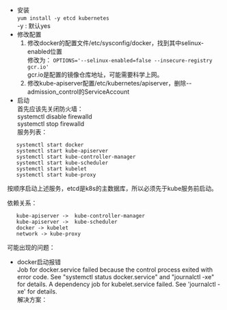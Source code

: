 * 安装  
```yum install -y etcd kubernetes```  
-y : 默认yes
* 修改配置  
  1. 修改docker的配置文件/etc/sysconfig/docker，找到其中selinux-enabled位置  
  修改为：
  ```OPTIONS='--selinux-enabled=false --insecure-registry gcr.io'```  
  gcr.io是配置的镜像仓库地址，可能需要科学上网。  
  2. 修改kube-apiserver配置/etc/kubernetes/apiserver，删除--admission_control的ServiceAccount  
* 启动  
首先应该先关闭防火墙：  
   systemctl disable firewalld  
   systemctl stop firewalld  
服务列表：
```systemctl start etcd     
   systemctl start docker     
   systemctl start kube-apiserver     
   systemctl start kube-controller-manager     
   systemctl start kube-scheduler     
   systemctl start kubelet     
   systemctl start kube-proxy     
```
按顺序启动上述服务，etcd是k8s的主数据库，所以必须先于kube服务前启动。  

依赖关系：  
```etcd -> kube-apiserver  
   kube-apiserver ->  kube-controller-manager  
   kube-apiserver ->  kube-scheduler  
   docker -> kubelet  
   network -> kube-proxy  
```
可能出现的问题：
+ docker启动报错  
  Job for docker.service failed because the control process exited with error code. See "systemctl status docker.service" and "journalctl -xe" for details.
A dependency job for kubelet.service failed. See 'journalctl -xe' for details.  
解决方案：

